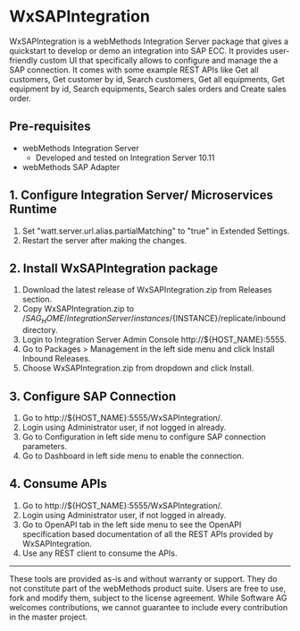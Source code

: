 # WxSAPIntegration

WxSAPIntegration is a webMethods Integration Server package that gives a quickstart to develop or demo an integration into SAP ECC. It provides user-friendly custom UI that specifically allows to configure and manage the a SAP connection. It comes with some example REST APIs like Get all customers, Get customer by id, Search customers, Get all equipments, Get equipment by id, Search equipments, Search sales orders and Create sales order.

## Pre-requisites
* webMethods Integration Server
  * Developed and tested on Integration Server 10.11
* webMethods SAP Adapter

## 1. Configure Integration Server/ Microservices Runtime
1. Set "watt.server.url.alias.partialMatching" to "true" in Extended Settings.
2. Restart the server after making the changes.

## 2. Install WxSAPIntegration package
1. Download the latest release of WxSAPIntegration.zip from Releases section.
2. Copy WxSAPIntegration.zip to /${SAG_HOME}/IntegrationServer/instances/${INSTANCE}/replicate/inbound directory.
3. Login to Integration Server Admin Console http://${HOST_NAME}:5555.
4. Go to Packages > Management in the left side menu and click Install Inbound Releases.
5. Choose WxSAPIntegration.zip from dropdown and click Install.

## 3. Configure SAP Connection
1. Go to http://${HOST_NAME}:5555/WxSAPIntegration/.
2. Login using Administrator user, if not logged in already.
3. Go to Configuration in left side menu to configure SAP connection parameters.
4. Go to Dashboard in left side menu to enable the connection.

## 4. Consume APIs
1. Go to http://${HOST_NAME}:5555/WxSAPIntegration/.
2. Login using Administrator user, if not logged in already.
3. Go to OpenAPI tab in the left side menu to see the OpenAPI specification based documentation of all the REST APIs provided by WxSAPIntegration.
4. Use any REST client to consume the APIs.

______________________
These tools are provided as-is and without warranty or support. They do not constitute part of the webMethods product suite. Users are free to use, fork and modify them, subject to the license agreement. While Software AG welcomes contributions, we cannot guarantee to include every contribution in the master project.
